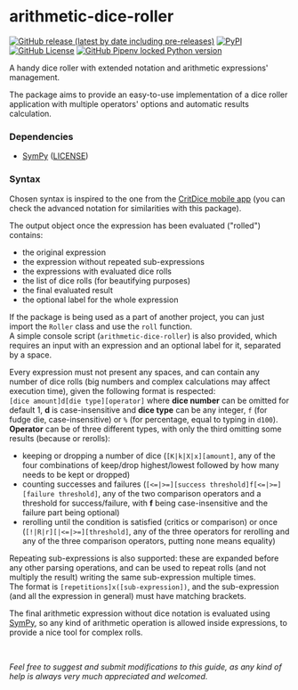 # arithmetic-dice-roller
[![GitHub release (latest by date including pre-releases)](https://img.shields.io/github/v/release/Damax00/arithmetic-dice-roller?include_prereleases)](https://github.com/Damax00/arithmetic-dice-roller/releases)
[![PyPI](https://img.shields.io/pypi/v/arithmetic-dice-roller)](https://pypi.org/project/arithmetic-dice-roller/)
[![GitHub License](https://img.shields.io/github/license/Damax00/arithmetic-dice-roller)](https://github.com/Damax00/arithmetic-dice-roller/blob/main/LICENSE)
[![GitHub Pipenv locked Python version](https://img.shields.io/github/pipenv/locked/python-version/Damax00/arithmetic-dice-roller)](https://www.python.org/downloads/release/python-3100/)

A handy dice roller with extended notation and arithmetic expressions' management.

The package aims to provide an easy-to-use implementation of a dice roller application with multiple operators' options and automatic results calculation.

### Dependencies
- [SymPy](https://www.sympy.org) ([LICENSE](https://github.com/sympy/sympy/blob/master/LICENSE))

### Syntax
Chosen syntax is inspired to the one from the [CritDice mobile app](https://www.critdice.com/) (you can check the advanced notation for similarities with this package).

The output object once the expression has been evaluated ("rolled") contains:
- the original expression
- the expression without repeated sub-expressions
- the expressions with evaluated dice rolls
- the list of dice rolls (for beautifying purposes)
- the final evaluated result
- the optional label for the whole expression

If the package is being used as a part of another project, you can just import the `Roller` class and use the `roll` function.  
A simple console script (`arithmetic-dice-roller`) is also provided, which requires an input with an expression and an optional label for it, separated by a space.  

Every expression must not present any spaces, and can contain any number of dice rolls (big numbers and complex calculations may affect execution time), given the following format is respected:  
`[dice amount]d[die type][operator]` where **dice number** can be omitted for default 1, **d** is case-insensitive and **dice type** can be any integer, `f` (for fudge die, case-insensitive) or `%` (for percentage, equal to typing in `d100`).  
**Operator** can be of three different types, with only the third omitting some results (because or rerolls):
- keeping or dropping a number of dice (`[K|k|X|x][amount]`, any of the four combinations of keep/drop highest/lowest followed by how many needs to be kept or dropped)
- counting successes and failures (`[<=|>=][success threshold]f[<=|>=][failure threshold]`, any of the two comparison operators and a threshold for success/failure, with **f** being case-insensitive and the failure part being optional)
- rerolling until the condition is satisfied (critics or comparison) or once (`[!|R|r][|<=|>=][threshold]`, any of the three operators for rerolling and any of the three comparison operators, putting none means equality)

Repeating sub-expressions is also supported: these are expanded before any other parsing operations, and can be used to repeat rolls (and not multiply the result) writing the same sub-expression multiple times.  
The format is `[repetitions]x([sub-expression])`, and the sub-expression (and all the expression in general) must have matching brackets.

The final arithmetic expression without dice notation is evaluated using [SymPy](https://www.sympy.org/en/index.html), so any kind of arithmetic operation is allowed inside expressions, to provide a nice tool for complex rolls.

<br>

_Feel free to suggest and submit modifications to this guide, as any kind of help is always very much appreciated and welcomed._
